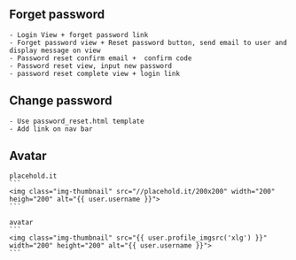 ## Forget password
    - Login View + forget password link 
    - Forget password view + Reset password button, send email to user and display message on view
    - Password reset confirm email +  confirm code 
    - Password reset view, input new password
    - password reset complete view + login link
      
## Change password
    - Use password_reset.html template
    - Add link on nav bar
    
## Avatar
    placehold.it
    ```
    <img class="img-thumbnail" src="//placehold.it/200x200" width="200" heigh="200" alt="{{ user.username }}">
    ```
   
    avatar
    ```
    <img class="img-thumbnail" src="{{ user.profile_imgsrc('xlg') }}" width="200" height="200" alt="{{ user.username }}">
    ```